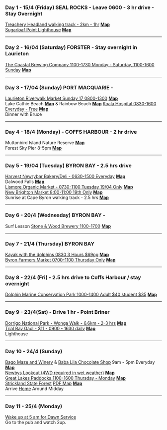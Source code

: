 ### Day 1 - 15/4 (Friday) SEAL ROCKS - Leave 0600 - 3 hr drive - Stay Overnight
[Treachery Headland walking track - 2km - 1hr](https://www.nationalparks.nsw.gov.au/things-to-do/walking-tracks/treachery-headland-walking-track) **[Map](https://goo.gl/maps/MsnHcHtD6Eon8WWT8)**  
[Sugarloaf Point Lighthouse](https://www.nationalparks.nsw.gov.au/things-to-do/historic-buildings-places/sugarloaf-point-lighthouse) **[Map](https://goo.gl/maps/T5FXdrU44ytMDjcQ7)**  
 
---

### Day 2 - 16/04 (Saturday) FORSTER - Stay overnight in Laurieton
[The Coastal Brewing Company 1100-1730 Monday - Saturday, 1100-1600 Sunday](http://thecoastalbrewingcompany.com) **[Map](https://goo.gl/maps/9r5vSHyJHDwSJz6q6)**  

---

### Day 3 - 17/04 (Sunday) PORT MACQUARIE - 
[Laurieton Riverwalk Market Sunday 17 0800-1300](https://portmacquarieinfo.com.au/whats-on/events/laurieton-riverwalk-market) **[Map](https://goo.gl/maps/5kwNXACqJYKhb5X9A)**  
Lake Cathie Beach **[Map](https://goo.gl/maps/ecqpjaWBpUL4GZjU7)** & Rainbow Beach **[Map](https://goo.gl/maps/oW7ytipJrvUcA3cr5)** 
[Koala Hospital 0830-1600 Everyday - Free](https://www.koalahospital.org.au) **[Map](https://g.page/KoalaHospitalPtMacquarie?share)**  
Dinner with Bruce  
 
---
 
### Day 4 - 18/4 (Monday) - COFFS HARBOUR - 2 hr drive
Muttonbird Island Nature Reserve **[Map](https://goo.gl/maps/o8yyfxCn73iShr26A)**  
Forest Sky Pier 8-5pm **[Map](https://goo.gl/maps/dffF4BjwPGJyswBbA)**  

---

### Day 5 - 19/04 (Tuesday) BYRON BAY - 2.5 hrs drive
[Harvest Newrybar Bakery/Deli - 0630-1500 Everyday](https://harvest.com.au/) **[Map](https://maps.app.goo.gl/G3rn3YStHmrjx23G6)**  
Dalwood Falls **[Map](https://goo.gl/maps/3sv5MwApcy7Lp4AE7)**  
[Lismore Organic Market - 0730-1100 Tuesday 19/04 Only](https://byronbay.com/events/new-brighton-farmers-market) **[Map](https://goo.gl/maps/PfdJqQ45kvhSHeC98)**  
[New Brighton Market 8:00-11:00 19th Only](https://newbrightonfarmersmarket.org.au/) **[Map](https://goo.gl/maps/6FKopVz2papj3xEG6)**  
Sunrise at Cape Byron walking track - 2.5 hrs **[Map](https://goo.gl/maps/PArSxhkurRVigxkG7)**  

---

### Day 6 - 20/4 (Wednesday) BYRON BAY - 
Surf Lesson
[Stone & Wood Brewery 1100-1700](https://stoneandwood.com.au/byron-brewery) **[Map](https://g.page/stone-and-wood-brewery-byron-bay?share)**  

---

### Day 7 -  21/4 (Thursday) BYRON BAY
[Kayak with the dolphins 0830 3 Hours $69pp](https://www.capebyronkayaks.com) **[Map](https://goo.gl/maps/vrr2cVo38QbBFcsT7)**  
[Byron Farmers Market 0700-1100 Thursday Only](https://byronbay.com/events/the-byron-farmers-market) **[Map](https://goo.gl/maps/HSCWvw9MPuFa5o6Z7)**  

---
 
### Day 8 - 22/4 (Fri) - 2.5 hrs drive to Coffs Harbour / stay overnight 
[Dolphin Marine Conservation Park 1000-1400 Adult $40 student $35](https://dolphinmarineconservation.com.au/tickets/daily-tickets) **[Map](https://goo.gl/maps/QYhPD6ga94WJT6V37)**  
 
---

### Day 9 - 23/4(Sat) - Drive 1 hr - Point Briner
[Dorrigo National Park - Wonga Walk - 6.6km - 2-3 hrs](https://www.nationalparks.nsw.gov.au/things-to-do/walking-tracks/wonga-walk) **[Map](https://goo.gl/maps/3sVKr4VJ6ttsxYCQ7)**  
[Trial Bay Gaol - $11 - 0900 - 1630 daily](https://www.nationalparks.nsw.gov.au/things-to-do/historic-buildings-places/trial-bay-gaol) **[Map](https://goo.gl/maps/QJf1EUM2MjStPk1y7)**  
Lighthouse

---

### Day 10 - 24/4 (Sunday)
[Bago Maze and Winery](https://www.bago.com.au) & [Baba Lila Chocolate Shop](https://www.babalila.com.au) 9am - 5pm Everyday **[Map](https://goo.gl/maps/DbKKkULxNRqdLLyc8)**  
[Newbys Lookout (4WD required in wet weather)](https://www.nationalparks.nsw.gov.au/things-to-do/lookouts/newbys-lookout) **[Map](https://goo.gl/maps/JDGUCsjqJfzZXeJx5)**  
[Great Lakes Paddocks 1100-1600 Thursday - Monday](http://www.greatlakespaddocks.com.au) **[Map](https://goo.gl/maps/g3P8cqYSoG2LH3MU6)**  
[Strickland State Forest](https://www.forestrycorporation.com.au/visit/forests/strickland) [PDF Map](https://www.forestrycorporation.com.au/__data/assets/pdf_file/0004/440176/strickland-sf-map.pdf) **[Map](https://goo.gl/maps/Pd6Gyi2SUZdLgHZ59)**  
Arrive [Home](https://goo.gl/maps/FQZKwi7ShBhtX9YJ6) Around Midday

---

### Day 11 - 25/4 (Monday)
[Wake up at 5 am for Dawn Service](https://goo.gl/maps/bSj67fGxv1Rk1wtw9)  
Go to the pub and watch 2up.

